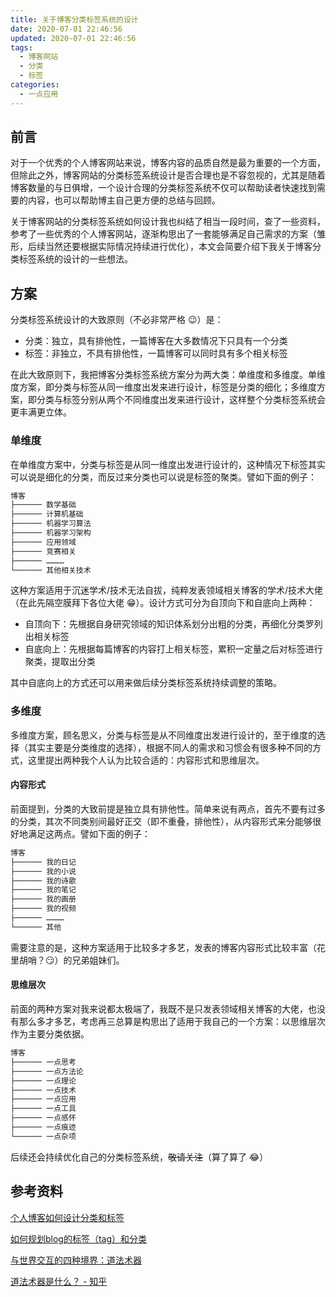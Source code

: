```yaml
---
title: 关于博客分类标签系统的设计
date: 2020-07-01 22:46:56
updated: 2020-07-01 22:46:56
tags:
  - 博客网站
  - 分类
  - 标签
categories:
  - 一点应用
---
```


## 前言

对于一个优秀的个人博客网站来说，博客内容的品质自然是最为重要的一个方面，但除此之外，博客网站的分类标签系统设计是否合理也是不容忽视的，尤其是随着博客数量的与日俱增，一个设计合理的分类标签系统不仅可以帮助读者快速找到需要的内容，也可以帮助博主自己更方便的总结与回顾。

关于博客网站的分类标签系统如何设计我也纠结了相当一段时间，查了一些资料，参考了一些优秀的个人博客网站，逐渐构思出了一套能够满足自己需求的方案（雏形，后续当然还要根据实际情况持续进行优化），本文会简要介绍下我关于博客分类标签系统的设计的一些想法。

<!-- more -->

## 方案

分类标签系统设计的大致原则（不必非常严格 :wink:）是：

- 分类：独立，具有排他性，一篇博客在大多数情况下只具有一个分类
- 标签：非独立，不具有排他性，一篇博客可以同时具有多个相关标签

在此大致原则下，我把博客分类标签系统方案分为两大类：单维度和多维度。单维度方案，即分类与标签从同一维度出发来进行设计，标签是分类的细化；多维度方案，即分类与标签分别从两个不同维度出发来进行设计，这样整个分类标签系统会更丰满更立体。

### 单维度

在单维度方案中，分类与标签是从同一维度出发进行设计的，这种情况下标签其实可以说是细化的分类，而反过来分类也可以说是标签的聚类。譬如下面的例子：

```sh
博客
├────── 数学基础
├────── 计算机基础
├────── 机器学习算法
├────── 机器学习架构
├────── 应用领域
├────── 竞赛相关
├────── …………
└────── 其他相关技术
```

这种方案适用于沉迷学术/技术无法自拔，纯粹发表领域相关博客的学术/技术大佬（在此先隔空膜拜下各位大佬 :grin:）。设计方式可分为自顶向下和自底向上两种：

- 自顶向下：先根据自身研究领域的知识体系划分出粗的分类，再细化分类罗列出相关标签
- 自底向上：先根据每篇博客的内容打上相关标签，累积一定量之后对标签进行聚类，提取出分类

其中自底向上的方式还可以用来做后续分类标签系统持续调整的策略。

### 多维度

多维度方案，顾名思义，分类与标签是从不同维度出发进行设计的，至于维度的选择（其实主要是分类维度的选择），根据不同人的需求和习惯会有很多种不同的方式，这里提出两种我个人认为比较合适的：内容形式和思维层次。

#### 内容形式

前面提到，分类的大致前提是独立具有排他性。简单来说有两点，首先不要有过多的分类，其次不同类别间最好正交（即不重叠，排他性），从内容形式来分能够很好地满足这两点。譬如下面的例子：

```sh
博客
├────── 我的日记
├────── 我的小说
├────── 我的诗歌
├────── 我的笔记
├────── 我的画册
├────── 我的视频
├────── …………
└────── 其他
```

需要注意的是，这种方案适用于比较多才多艺，发表的博客内容形式比较丰富（花里胡哨？:smirk:）的兄弟姐妹们。

#### 思维层次

前面的两种方案对我来说都太极端了，我既不是只发表领域相关博客的大佬，也没有那么多才多艺，考虑再三总算是构思出了适用于我自己的一个方案：以思维层次作为主要分类依据。

```sh
博客
├────── 一点思考
├────── 一点方法论
├────── 一点理论
├────── 一点技术
├────── 一点应用
├────── 一点工具
├────── 一点感怀
├────── 一点痕迹
└────── 一点杂项
```

后续还会持续优化自己的分类标签系统，~~敬请关注~~（算了算了 :joy:）

## 参考资料

[个人博客如何设计分类和标签](https://zhuanlan.zhihu.com/p/77481557)

[如何规划blog的标签（tag）和分类](https://www.cnblogs.com/holbrook/archive/2012/11/05/2755268.html)

[与世界交互的四种境界：道法术器](http://www.zreading.cn/archives/6141.html)

[道法术器是什么？ - 知乎](https://www.zhihu.com/question/295434845/answer/681680098)